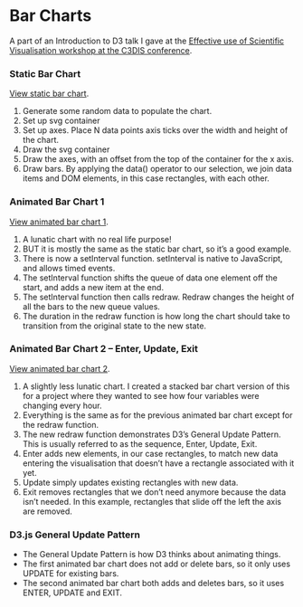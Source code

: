 # Bar Charts
A part of an Introduction to D3 talk I gave at the [Effective use of Scientific Visualisation workshop at the C3DIS conference](http://wp.csiro.au/c3dis/workshops/effective-use-of-scientific-visualisation/).  

### Static Bar Chart
[View static bar chart](http://www.animatedcreations.net/d3/barCharts/barChart.html).  
1. Generate some random data to populate the chart.
2. Set up svg container
3. Set up axes.  Place N data points axis ticks over the width and height of the chart.
4. Draw the svg container
5. Draw the axes, with an offset from the top of the container for the x axis.
6. Draw bars.  By applying the data() operator to our selection, we join data items and DOM elements, in this case rectangles, with each other.

### Animated Bar Chart 1
[View animated bar chart 1](http://www.animatedcreations.net/d3/barCharts/barChartAnimatedInPlace.html).  
1. A lunatic chart with no real life purpose!
2. BUT it is mostly the same as the static bar chart, so it’s a good example.
3. There is now a setInterval function.  setInterval is native to JavaScript, and allows timed events.
4. The setInterval function shifts the queue of data one element off the start, and adds a new item at the end.
5. The setInterval function then calls redraw.  Redraw changes the height of all the bars to the new queue values.  
6. The duration in the redraw function is how long the chart should take to transition from the original state to the new state.

### Animated Bar Chart 2 – Enter, Update, Exit
[View animated bar chart 2](http://www.animatedcreations.net/d3/barCharts/animatedBarChart_Slide.html).  
1. A slightly less lunatic chart.  I created a stacked bar chart version of this for a project where they wanted to see how four variables were changing every hour.
2. Everything is the same as for the previous animated bar chart except for the redraw function.
3. The new redraw function demonstrates D3’s General Update Pattern.  This is usually referred to as the sequence, Enter, Update, Exit.  
4. Enter adds new elements, in our case rectangles, to match new data entering the visualisation that doesn’t have a rectangle associated with it yet.
5. Update simply updates existing rectangles with new data.
6. Exit removes rectangles that we don’t need anymore because the data isn’t needed.  In this example, rectangles that slide off the left the axis are removed.

### D3.js General Update Pattern
* The General Update Pattern is how D3 thinks about animating things.
* The first animated bar chart does not add or delete bars, so it only uses UPDATE for existing bars.
* The second animated bar chart both adds and deletes bars, so it uses ENTER, UPDATE and EXIT.
